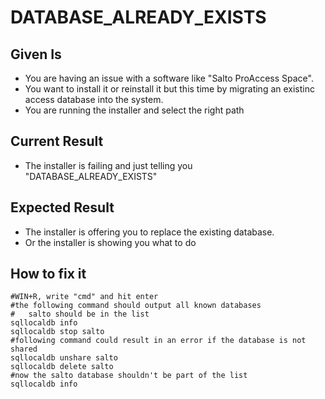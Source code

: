 # DATABASE_ALREADY_EXISTS

## Given Is

* You are having an issue with a software like "Salto ProAccess Space".
* You want to install it or reinstall it but this time by migrating an existinc access database into the system.
* You are running the installer and select the right path

## Current Result

* The installer is failing and just telling you "DATABASE_ALREADY_EXISTS"

## Expected Result

* The installer is offering you to replace the existing database.
* Or the installer is showing you what to do

## How to fix it

```
#WIN+R, write "cmd" and hit enter
#the following command should output all known databases
#   salto should be in the list
sqllocaldb info
sqllocaldb stop salto
#following command could result in an error if the database is not shared
sqllocaldb unshare salto
sqllocaldb delete salto
#now the salto database shouldn't be part of the list
sqllocaldb info
```
